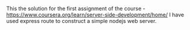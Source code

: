 This the solution for the first assignment of the course - https://www.coursera.org/learn/server-side-development/home/
I have used express route to construct a simple nodejs web server.
